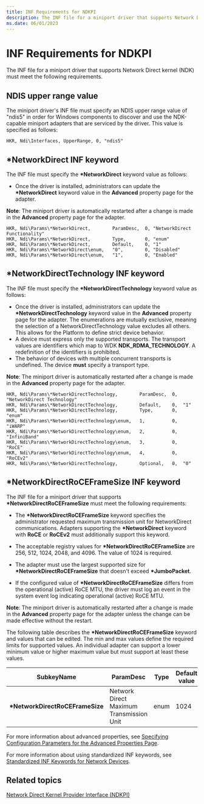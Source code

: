 ```yaml
---
title: INF Requirements for NDKPI
description: The INF file for a miniport driver that supports Network Direct kernel (NDK) must meet the following requirements.
ms.date: 06/01/2023
---
```


# INF Requirements for NDKPI


The INF file for a miniport driver that supports Network Direct kernel (NDK) must meet the following requirements.

## NDIS upper range value

The miniport driver's INF file must specify an NDIS upper range value of "ndis5" in order for Windows components to discover and use the NDK-capable miniport adapters that are serviced by the driver. This value is specified as follows:

```INF
HKR, Ndi\Interfaces, UpperRange, 0, "ndis5"
```

## *NetworkDirect INF keyword 

The INF file must specify the **\*NetworkDirect** keyword value as follows: 

- Once the driver is installed, administrators can update the **\*NetworkDirect** keyword value in the **Advanced** property page for the adapter. 

**Note**: The miniport driver is automatically restarted after a change is made in the **Advanced** property page for the adapter.

```INF
HKR, Ndi\Params\*NetworkDirect,        ParamDesc,  0, "NetworkDirect Functionality"
HKR, Ndi\Params\*NetworkDirect,        Type,       0, "enum"
HKR, Ndi\Params\*NetworkDirect,        Default,    0, "1"
HKR, Ndi\Params\*NetworkDirect\enum,   "0",        0, "Disabled"
HKR, Ndi\Params\*NetworkDirect\enum,   "1",        0, "Enabled"
```

## *NetworkDirectTechnology INF keyword 

The INF file must specify the **\*NetworkDirectTechnology** keyword value as follows: 

- Once the driver is installed, administrators can update the **\*NetworkDirectTechnology** keyword value in the **Advanced** property page for the adapter. The enumerations are mutually exclusive, meaning  the selection of a NetworkDirectTechnology value excludes all others.  This allows for the Platform to define strict device behavior.  
-   A device must express only the supported transports.  The transport values are identifiers which map to WDK **NDK_RDMA_TECHNOLOGY**.  A redefinition of the identifiers is prohibited.
-   The behavior of devices with multiple concurrent transports is undefined.  The device **must** specify a transport type.

**Note**: The miniport driver is automatically restarted after a change is made in the **Advanced** property page for the adapter.

```INF
HKR, Ndi\Params\*NetworkDirectTechnology,        ParamDesc,  0,  "NetworkDirect Technology"
HKR, Ndi\Params\*NetworkDirectTechnology,        Default,    0,  "1"
HKR, Ndi\Params\*NetworkDirectTechnology,        Type,       0,  "enum"
HKR, Ndi\Params\*NetworkDirectTechnology\enum,   1,          0,  "iWARP"
HKR, Ndi\Params\*NetworkDirectTechnology\enum,   2,          0,  "InfiniBand"
HKR, Ndi\Params\*NetworkDirectTechnology\enum,   3,          0,  "RoCE"
HKR, Ndi\Params\*NetworkDirectTechnology\enum,   4,          0,  "RoCEv2"
HKR, Ndi\Params\*NetworkDirectTechnology,        Optional,   0,  "0"
```

## *NetworkDirectRoCEFrameSize INF keyword  

The INF file for a miniport driver that supports **\*NetworkDirectRoCEFrameSize** must meet the following requirements:

- The **\*NetworkDirectRoCEFrameSize** keyword specifies the administrator requested maximum transmission unit for NetworkDirect communications. Adapters supporting the **\*NetworkDirect** keyword with **RoCE** or **RoCEv2** must additionally support this keyword.

- The acceptable registry values for **\*NetworkDirectRoCEFrameSize** are 256, 512, 1024, 2048, and 4096. The value of 1024 is required. 

- The adapter must use the largest supported size for **\*NetworkDirectRoCEFrameSize** that doesn't exceed **\*JumboPacket**.

- If the configured value of **\*NetworkDirectRoCEFrameSize** differs from the operational (active) RoCE MTU, the driver must log an event in the system event log indicating operational (active) RoCE MTU. 

**Note**: The miniport driver is automatically restarted after a change is made in the **Advanced** property page for the adapter unless the change can be made effective without the restart. 

The following table describes the **\*NetworkDirectRoCEFrameSize** keyword and values that can be edited. The min and max values define the required limits for supported values. An individual adapter can support a lower minimum value or higher maximum value but must support at least these values.


| SubkeyName | ParamDesc | Type | Default value | Min | Max |
| --- | --- | --- | --- | --- | --- |
| **\*NetworkDirectRoCEFrameSize** | Network Direct Maximum Transmission Unit | enum | 1024 | 256 | 4096 |

For more information about advanced properties, see [Specifying Configuration Parameters for the Advanced Properties Page](specifying-configuration-parameters-for-the-advanced-properties-page.md).

For more information about using standardized INF keywords, see [Standardized INF Keywords for Network Devices](standardized-inf-keywords-for-network-devices.md).

## Related topics


[Network Direct Kernel Provider Interface (NDKPI)](./overview-of-network-direct-kernel-provider-interface--ndkpi-.md)


